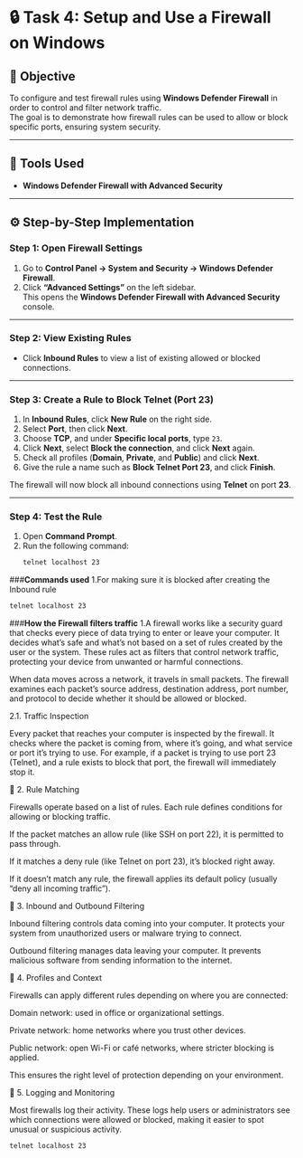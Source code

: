 # 🔒 Task 4: Setup and Use a Firewall on Windows

## 🎯 Objective
To configure and test firewall rules using **Windows Defender Firewall** in order to control and filter network traffic.  
The goal is to demonstrate how firewall rules can be used to allow or block specific ports, ensuring system security.

---

## 🧰 Tools Used
- **Windows Defender Firewall with Advanced Security**

---

## ⚙️ Step-by-Step Implementation

### **Step 1: Open Firewall Settings**
1. Go to **Control Panel → System and Security → Windows Defender Firewall**.  
2. Click **“Advanced Settings”** on the left sidebar.  
   This opens the **Windows Defender Firewall with Advanced Security** console.

---

### **Step 2: View Existing Rules**
- Click **Inbound Rules** to view a list of existing allowed or blocked connections.

---

### **Step 3: Create a Rule to Block Telnet (Port 23)**
1. In **Inbound Rules**, click **New Rule** on the right side.  
2. Select **Port**, then click **Next**.  
3. Choose **TCP**, and under **Specific local ports**, type `23`.  
4. Click **Next**, select **Block the connection**, and click **Next** again.  
5. Check all profiles (**Domain**, **Private**, and **Public**) and click **Next**.  
6. Give the rule a name such as **Block Telnet Port 23**, and click **Finish**.

 The firewall will now block all inbound connections using **Telnet** on port **23**.

---

### **Step 4: Test the Rule**
1. Open **Command Prompt**.  
2. Run the following command:
   ```cmd
   telnet localhost 23

###**Commands used**
1.For making sure it is blocked after creating the Inbound rule 
```cmd
telnet localhost 23
```

###**How the Firewall filters traffic**
1.A firewall works like a security guard that checks every piece of data trying to enter or leave your computer. It decides what’s safe and what’s not based on a set of rules created by the user or the system. These rules act as filters that control network traffic, protecting your device from unwanted or harmful connections.

When data moves across a network, it travels in small packets. The firewall examines each packet’s source address, destination address, port number, and protocol to decide whether it should be allowed or blocked.

2.1. Traffic Inspection

Every packet that reaches your computer is inspected by the firewall. It checks where the packet is coming from, where it’s going, and what service or port it’s trying to use. For example, if a packet is trying to use port 23 (Telnet), and a rule exists to block that port, the firewall will immediately stop it.

🔸 2. Rule Matching

Firewalls operate based on a list of rules. Each rule defines conditions for allowing or blocking traffic.

If the packet matches an allow rule (like SSH on port 22), it is permitted to pass through.

If it matches a deny rule (like Telnet on port 23), it’s blocked right away.

If it doesn’t match any rule, the firewall applies its default policy (usually “deny all incoming traffic”).

🔸 3. Inbound and Outbound Filtering

Inbound filtering controls data coming into your computer. It protects your system from unauthorized users or malware trying to connect.

Outbound filtering manages data leaving your computer. It prevents malicious software from sending information to the internet.

🔸 4. Profiles and Context

Firewalls can apply different rules depending on where you are connected:

Domain network: used in office or organizational settings.

Private network: home networks where you trust other devices.

Public network: open Wi-Fi or café networks, where stricter blocking is applied.

This ensures the right level of protection depending on your environment.

🔸 5. Logging and Monitoring

Most firewalls log their activity. These logs help users or administrators see which connections were allowed or blocked, making it easier to spot unusual or suspicious activity.


   ```cmd
   telnet localhost 23
